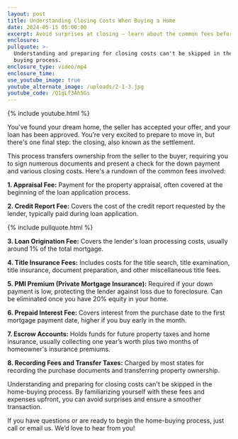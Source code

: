 ```yaml
---
layout: post
title: Understanding Closing Costs When Buying a Home
date: 2024-05-15 05:00:00
excerpt: Avoid surprises at closing – learn about the common fees beforehand.
enclosure:
pullquote: >-
  Understanding and preparing for closing costs can't be skipped in the home
  buying process. 
enclosure_type: video/mp4
enclosure_time:
use_youtube_image: true
youtube_alternate_image: /uploads/2-1-3.jpg
youtube_code: /Q1gLf3Ah5Gs
---
```

{% include youtube.html %}

You've found your dream home, the seller has accepted your offer, and your loan has been approved. You’re very excited to prepare to move in, but there's one final step: the closing, also known as the settlement.

This process transfers ownership from the seller to the buyer, requiring you to sign numerous documents and present a check for the down payment and various closing costs. Here's a rundown of the common fees involved:

**1\. Appraisal Fee:** Payment for the property appraisal, often covered at the beginning of the loan application process.

**2\. Credit Report Fee:** Covers the cost of the credit report requested by the lender, typically paid during loan application.

{% include pullquote.html %}

**3\. Loan Origination Fee:** Covers the lender's loan processing costs, usually around 1% of the total mortgage.

**4\. Title Insurance Fees:** Includes costs for the title search, title examination, title insurance, document preparation, and other miscellaneous title fees.

**5\. PMI Premium (Private Mortgage Insurance):** Required if your down payment is low, protecting the lender against loss due to foreclosure. Can be eliminated once you have 20% equity in your home.

**6\. Prepaid Interest Fee:** Covers interest from the purchase date to the first mortgage payment date, higher if you buy early in the month.

**7\. Escrow Accounts:** Holds funds for future property taxes and home insurance, usually collecting one year’s worth plus two months of homeowner's insurance premiums.

**8\. Recording Fees and Transfer Taxes:** Charged by most states for recording the purchase documents and transferring property ownership.

Understanding and preparing for closing costs can't be skipped in the home-buying process. By familiarizing yourself with these fees and expenses upfront, you can avoid surprises and ensure a smoother transaction.

If you have questions or are ready to begin the home-buying process, just call or email us. We’d love to hear from you!
